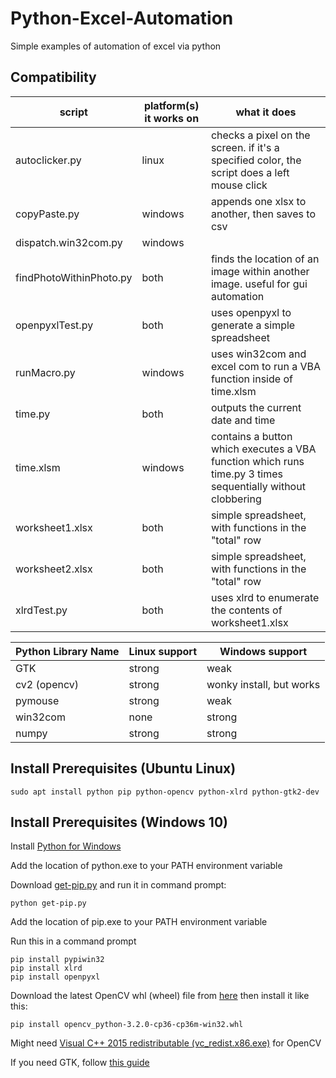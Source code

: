 # Python-Excel-Automation

Simple examples of automation of excel via python

## Compatibility

| script | platform(s) it works on | what it does |
| ------------- | ------------- | ------------- |
| autoclicker.py | linux | checks a pixel on the screen. if it's a specified color, the script does a left mouse click |
| copyPaste.py | windows | appends one xlsx to another, then saves to csv |
| dispatch.win32com.py | windows | |
| findPhotoWithinPhoto.py | both | finds the location of an image within another image. useful for gui automation |
| openpyxlTest.py | both | uses openpyxl to generate a simple spreadsheet |
| runMacro.py | windows | uses win32com and excel com to run a VBA function inside of time.xlsm |
| time.py | both | outputs the current date and time |
| time.xlsm | windows | contains a button which executes a VBA function which runs time.py 3 times sequentially without clobbering |
| worksheet1.xlsx | both | simple spreadsheet, with functions in the "total" row |
| worksheet2.xlsx | both | simple spreadsheet, with functions in the "total" row |
| xlrdTest.py | both | uses xlrd to enumerate the contents of worksheet1.xlsx |

| Python Library Name  | Linux support | Windows support |
| ------------- | ------------- | ------------- |
| GTK  | strong  | weak  |
| cv2 (opencv)  | strong  | wonky install, but works  |
| pymouse  | strong  | weak  |
| win32com  | none  | strong  |
| numpy  | strong  | strong  |

## Install Prerequisites (Ubuntu Linux)

```
sudo apt install python pip python-opencv python-xlrd python-gtk2-dev
```

## Install Prerequisites (Windows 10)

Install [Python for Windows](https://www.python.org/downloads/windows/)

Add the location of python.exe to your PATH environment variable

Download [get-pip.py](https://bootstrap.pypa.io/get-pip.py) and run it in command prompt:

```
python get-pip.py
```

Add the location of pip.exe to your PATH environment variable

Run this in a command prompt

```
pip install pypiwin32
pip install xlrd
pip install openpyxl
```

Download the latest OpenCV whl (wheel) file from [here](http://www.lfd.uci.edu/~gohlke/pythonlibs/#opencv) then install it like this:

```
pip install opencv_python-3.2.0-cp36-cp36m-win32.whl
```

Might need [Visual C++ 2015 redistributable (vc_redist.x86.exe)](https://www.microsoft.com/en-us/download/details.aspx?id=48145) for OpenCV

If you need GTK, follow [this guide](https://www.gtk.org/download/windows.php)
